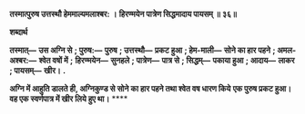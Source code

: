 **तस्मात्पुरुष उत्तस्थौ हेममाल्यमलाश्बर: ।** **हिरण्मयेन पात्रेण सिद्धमादाय पायसम् ॥ ३६॥** 

**शब्दार्थ** 

**तस्मात्—** **उस अग्नि से** **; पुरुष:—** **पुरुष** **; उत्तस्थौ—** **प्रकट हुआ** **; हेम-माली—** **सोने का हार पहने** **; अमल-अश्बर:—** **श्वेत वषों में** **;** **हिरण्मयेन—** **सुनहले** **; पात्रेण—** **पात्र से** **; सिद्धम्—** **पकाया हुआ** **; आदाय—** **लाकर** **; पायसम्—** **खीर।** **.** 

**अग्नि में आहुति डालते ही, अग्निकुण्ड से सोने का हार पहने तथा श्वेत वष धारण किये** **एक पुरुष प्रकट हुआ। वह एक स्वर्णपात्र में खीर लिये हुए था।** **** 